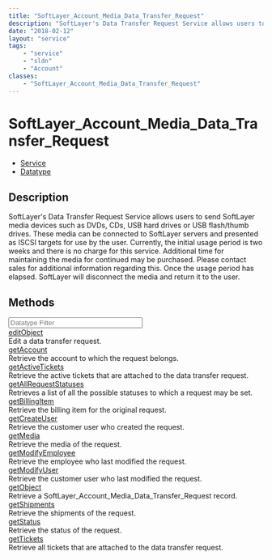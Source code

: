 ```yaml
---
title: "SoftLayer_Account_Media_Data_Transfer_Request"
description: "SoftLayer's Data Transfer Request Service allows users to send SoftLayer media devices such as DVDs, CDs, USB hard drive... "
date: "2018-02-12"
layout: "service"
tags:
    - "service"
    - "sldn"
    - "Account"
classes:
    - "SoftLayer_Account_Media_Data_Transfer_Request"
---
```

# SoftLayer_Account_Media_Data_Transfer_Request
<div id='service-datatype'>
    <ul id='sldn-reference-tabs'>
    <li id='service'> <a href='/reference/services/SoftLayer_Account_Media_Data_Transfer_Request' >Service</a></li>    <li id='datatype'> <a href='/reference/datatypes/SoftLayer_Account_Media_Data_Transfer_Request' >Datatype</a></li>
    </ul>
</div>

## Description
SoftLayer's Data Transfer Request Service allows users to send SoftLayer media devices such as DVDs, CDs, USB hard drives or USB flash/thumb drives. These media can be connected to SoftLayer servers and presented as ISCSI targets for use by the user. Currently, the initial usage period is two weeks and there is no charge for this service. Additional time for maintaining the media for continued may be purchased. Please contact sales for additional information regarding this. Once the usage period has elapsed. SoftLayer will disconnect the media and return it to the user. 
        
        
<div id="properties" class="content">
    <h2>Methods</h2>
    <div class="view-filters">
        <div class="clearfix">
            <div class="search-input-box">
                <input placeholder="Datatype Filter" onkeyup="titleSearch(inputId='edit-combine', divId='method-div', elementClass='method-row')" 
                    type="text" id="edit-combine" value="" size="30" maxlength="128" class="form-text">
            </div>
        </div>
    </div>
    <div id="method-div">
            <div class="method-row">
                        <span class='view-field-title'><a href='/reference/services/SoftLayer_Account_Media_Data_Transfer_Request/editObject'> editObject</a> </span>
            <div class='views-field-body'>Edit a data transfer request.</div>
        </div>
            <div class="method-row">
                        <span class='view-field-title'><a href='/reference/services/SoftLayer_Account_Media_Data_Transfer_Request/getAccount'> getAccount</a> </span>
            <div class='views-field-body'>Retrieve the account to which the request belongs.</div>
        </div>
            <div class="method-row">
                        <span class='view-field-title'><a href='/reference/services/SoftLayer_Account_Media_Data_Transfer_Request/getActiveTickets'> getActiveTickets</a> </span>
            <div class='views-field-body'>Retrieve the active tickets that are attached to the data transfer request.</div>
        </div>
            <div class="method-row">
                        <span class='view-field-title'><a href='/reference/services/SoftLayer_Account_Media_Data_Transfer_Request/getAllRequestStatuses'> getAllRequestStatuses</a> </span>
            <div class='views-field-body'>Retrieves a list of all the possible statuses to which a request may be set.</div>
        </div>
            <div class="method-row">
                        <span class='view-field-title'><a href='/reference/services/SoftLayer_Account_Media_Data_Transfer_Request/getBillingItem'> getBillingItem</a> </span>
            <div class='views-field-body'>Retrieve the billing item for the original request.</div>
        </div>
            <div class="method-row">
                        <span class='view-field-title'><a href='/reference/services/SoftLayer_Account_Media_Data_Transfer_Request/getCreateUser'> getCreateUser</a> </span>
            <div class='views-field-body'>Retrieve the customer user who created the request.</div>
        </div>
            <div class="method-row">
                        <span class='view-field-title'><a href='/reference/services/SoftLayer_Account_Media_Data_Transfer_Request/getMedia'> getMedia</a> </span>
            <div class='views-field-body'>Retrieve the media of the request.</div>
        </div>
            <div class="method-row">
                        <span class='view-field-title'><a href='/reference/services/SoftLayer_Account_Media_Data_Transfer_Request/getModifyEmployee'> getModifyEmployee</a> </span>
            <div class='views-field-body'>Retrieve the employee who last modified the request.</div>
        </div>
            <div class="method-row">
                        <span class='view-field-title'><a href='/reference/services/SoftLayer_Account_Media_Data_Transfer_Request/getModifyUser'> getModifyUser</a> </span>
            <div class='views-field-body'>Retrieve the customer user who last modified the request.</div>
        </div>
            <div class="method-row">
                        <span class='view-field-title'><a href='/reference/services/SoftLayer_Account_Media_Data_Transfer_Request/getObject'> getObject</a> </span>
            <div class='views-field-body'>Retrieve a SoftLayer_Account_Media_Data_Transfer_Request record.</div>
        </div>
            <div class="method-row">
                        <span class='view-field-title'><a href='/reference/services/SoftLayer_Account_Media_Data_Transfer_Request/getShipments'> getShipments</a> </span>
            <div class='views-field-body'>Retrieve the shipments of the request.</div>
        </div>
            <div class="method-row">
                        <span class='view-field-title'><a href='/reference/services/SoftLayer_Account_Media_Data_Transfer_Request/getStatus'> getStatus</a> </span>
            <div class='views-field-body'>Retrieve the status of the request.</div>
        </div>
            <div class="method-row">
                        <span class='view-field-title'><a href='/reference/services/SoftLayer_Account_Media_Data_Transfer_Request/getTickets'> getTickets</a> </span>
            <div class='views-field-body'>Retrieve all tickets that are attached to the data transfer request.</div>
        </div>
        </div>
</div>

